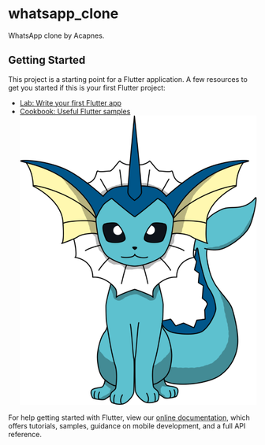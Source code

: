 # whatsapp_clone

WhatsApp clone by Acapnes.

## Getting Started

This project is a starting point for a Flutter application.
A few resources to get you started if this is your first Flutter project:

- [Lab: Write your first Flutter app](https://flutter.dev/docs/get-started/codelab)
- [Cookbook: Useful Flutter samples](https://flutter.dev/docs/cookbook)
![](assets/pokemons/pokemon1.png)

For help getting started with Flutter, view our
[online documentation](https://flutter.dev/docs), which offers tutorials,
samples, guidance on mobile development, and a full API reference.
